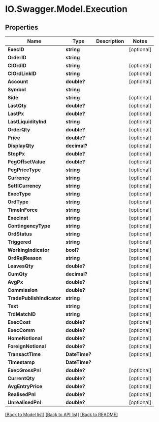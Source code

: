 # IO.Swagger.Model.Execution
## Properties

Name | Type | Description | Notes
------------ | ------------- | ------------- | -------------
**ExecID** | **string** |  | [optional] 
**OrderID** | **string** |  | 
**ClOrdID** | **string** |  | [optional] 
**ClOrdLinkID** | **string** |  | [optional] 
**Account** | **double?** |  | [optional] 
**Symbol** | **string** |  | 
**Side** | **string** |  | [optional] 
**LastQty** | **double?** |  | [optional] 
**LastPx** | **double?** |  | [optional] 
**LastLiquidityInd** | **string** |  | [optional] 
**OrderQty** | **double?** |  | [optional] 
**Price** | **double?** |  | [optional] 
**DisplayQty** | **decimal?** |  | [optional] 
**StopPx** | **double?** |  | [optional] 
**PegOffsetValue** | **double?** |  | [optional] 
**PegPriceType** | **string** |  | [optional] 
**Currency** | **string** |  | [optional] 
**SettlCurrency** | **string** |  | [optional] 
**ExecType** | **string** |  | [optional] 
**OrdType** | **string** |  | [optional] 
**TimeInForce** | **string** |  | [optional] 
**ExecInst** | **string** |  | [optional] 
**ContingencyType** | **string** |  | [optional] 
**OrdStatus** | **string** |  | [optional] 
**Triggered** | **string** |  | [optional] 
**WorkingIndicator** | **bool?** |  | [optional] 
**OrdRejReason** | **string** |  | [optional] 
**LeavesQty** | **double?** |  | [optional] 
**CumQty** | **decimal?** |  | [optional] 
**AvgPx** | **double?** |  | [optional] 
**Commission** | **double?** |  | [optional] 
**TradePublishIndicator** | **string** |  | [optional] 
**Text** | **string** |  | [optional] 
**TrdMatchID** | **string** |  | [optional] 
**ExecCost** | **double?** |  | [optional] 
**ExecComm** | **double?** |  | [optional] 
**HomeNotional** | **double?** |  | [optional] 
**ForeignNotional** | **double?** |  | [optional] 
**TransactTime** | **DateTime?** |  | [optional] 
**Timestamp** | **DateTime?** |  | 
**ExecGrossPnl** | **double?** |  | [optional] 
**CurrentQty** | **double?** |  | [optional] 
**AvgEntryPrice** | **double?** |  | [optional] 
**RealisedPnl** | **double?** |  | [optional] 
**UnrealisedPnl** | **double?** |  | [optional] 

[[Back to Model list]](../README.md#documentation-for-models) [[Back to API list]](../README.md#documentation-for-api-endpoints) [[Back to README]](../README.md)

